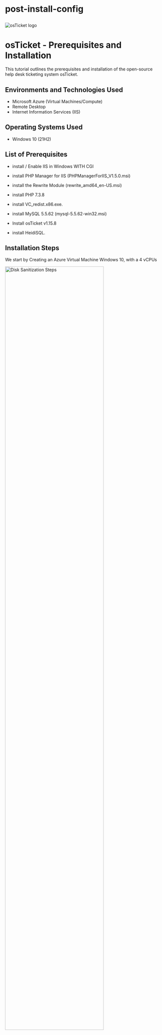 # post-install-config<p align="center">
<img src="https://i.imgur.com/Clzj7Xs.png" alt="osTicket logo"/>
</p>

<h1>osTicket - Prerequisites and Installation</h1>
This tutorial outlines the prerequisites and installation of the open-source help desk ticketing system osTicket.<br />





<h2>Environments and Technologies Used</h2>

- Microsoft Azure (Virtual Machines/Compute)
- Remote Desktop
- Internet Information Services (IIS)

<h2>Operating Systems Used </h2>

- Windows 10</b> (21H2)

<h2>List of Prerequisites</h2>

- install / Enable IIS in Windows WITH CGI
-  install PHP Manager for IIS (PHPManagerForIIS_V1.5.0.msi)

-  install the Rewrite Module (rewrite_amd64_en-US.msi)
- install  PHP 7.3.8
-  install VC_redist.x86.exe.
-  install MySQL 5.5.62 (mysql-5.5.62-win32.msi)
- Install osTicket v1.15.8

-  install HeidiSQL.


<h2>Installation Steps</h2>
<p>
<p> We start by Creating an Azure Virtual Machine Windows 10, with a 4 vCPUs
</p>
<p>
<img src="https://i.imgur.com/kPwn8Ga.png" height="80%" width="80%" alt="Disk Sanitization Steps"/>
</p>
<p> We start by Creating an Azure Virtual Machine Windows 10, with a 4 vCPUs
</p>
<p>
<img src="https://i.imgur.com/XgmkW30.png" height="80%" width="80%" alt="Disk Sanitization Steps"/>
</p>
<p> After the deploment is complete, we copy the public ip address and remotedesktop login to the vm created.
</p>

<p> After sucessfully login into the VM, we go to control panel, programs, then to Turn Windows features on or off to eneble IIS in Windows WITH CGI.Install / Enable IIS in Windows WITH CGI
World Wide Web Services -> Application Development Features -> [X] CGI
</p>
<p>
<img src="https://i.imgur.com/1DCxKl5.png" height="80%" width="80%" alt="Disk Sanitization Steps"/>
</p>
<p>
<img src="https://i.imgur.com/Ldr86Zq.png" height="80%" width="80%" alt="Disk Sanitization Steps"/>
</p>

<p>
<img src="https://i.imgur.com/lG8GC4Z.png" height="80%" width="80%" alt="Disk Sanitization Steps"/>
</p>



<br />

<p>
-  install the Rewrite Module (rewrite_amd64_en-US.msi)
- install  PHP 7.3.8
-  install VC_redist.x86.exe.
-  install MySQL 5.5.62 (mysql-5.5.62-win32.msi)
- Install osTicket v1.15.8

-  install HeidiSQL.
</p>
<br />

<p>
<img src="https://i.imgur.com/DJmEXEB.png" height="80%" width="80%" alt="Disk Sanitization Steps"/>
</p>
<p>
Lorem ipsum dolor sit amet, consectetur adipiscing elit, sed do eiusmod tempor incididunt ut labore et dolore magna aliqua. Ut enim ad minim veniam, quis nostrud exercitation ullamco laboris nisi ut aliquip ex ea commodo consequat. Duis aute irure dolor in reprehenderit in voluptate velit esse cillum dolore eu fugiat nulla pariatur.
</p>
<br />

